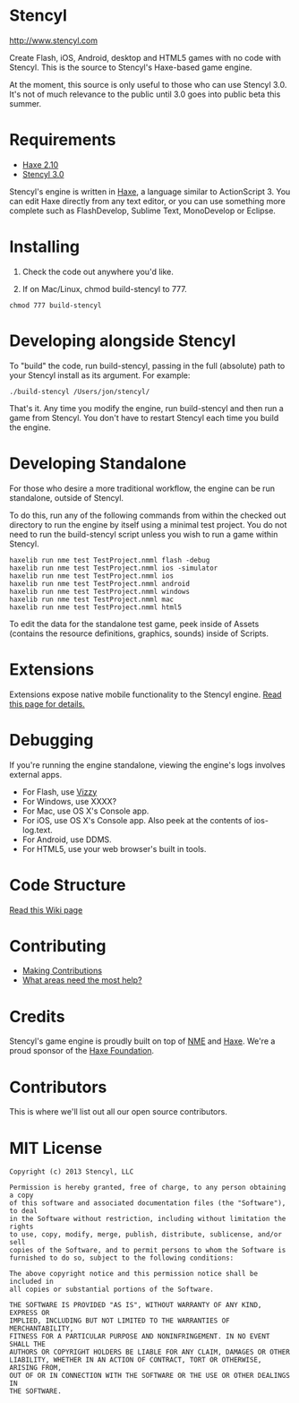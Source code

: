 Stencyl
==============

http://www.stencyl.com

Create Flash, iOS, Android, desktop and HTML5 games with no code with Stencyl. 
This is the source to Stencyl's Haxe-based game engine. 

At the moment, this source is only useful to those who can use Stencyl 3.0. It's not of much relevance to the public
until 3.0 goes into public beta this summer.


Requirements
==============

* [Haxe 2.10](http://www.haxe.org)
* [Stencyl 3.0](http://www.stencyl.com)

Stencyl's engine is written in [Haxe](http://www.haxe.org), a language similar to ActionScript 3. 
You can edit Haxe directly from any text editor, or you can use something more complete such as FlashDevelop, 
Sublime Text, MonoDevelop or Eclipse.


Installing
==============

1) Check the code out anywhere you'd like.

2) If on Mac/Linux, chmod build-stencyl to 777.

```
chmod 777 build-stencyl
```


Developing alongside Stencyl
==============

To "build" the code, run build-stencyl, passing in the full (absolute) path to your Stencyl install as its argument. 
For example:

```
./build-stencyl /Users/jon/stencyl/
```

That's it. Any time you modify the engine, run build-stencyl and then run a game from Stencyl. You 
don't have to restart Stencyl each time you build the engine.


Developing Standalone
==============

For those who desire a more traditional workflow, the engine can be run standalone, outside of Stencyl.

To do this, run any of the following commands from within the checked out directory to run the engine by 
itself using a minimal test project. You do not need to run the build-stencyl script unless you wish to
run a game within Stencyl.

```
haxelib run nme test TestProject.nmml flash -debug
haxelib run nme test TestProject.nmml ios -simulator
haxelib run nme test TestProject.nmml ios
haxelib run nme test TestProject.nmml android
haxelib run nme test TestProject.nmml windows
haxelib run nme test TestProject.nmml mac
haxelib run nme test TestProject.nmml html5
```

To edit the data for the standalone test game, peek inside of Assets (contains the resource definitions, graphics, sounds) 
inside of Scripts.


Extensions
==============

Extensions expose native mobile functionality to the Stencyl engine. [Read this page for details.](https://github.com/Stencyl/stencyl-engine/wiki/Extensions)


Debugging
==============

If you're running the engine standalone, viewing the engine's logs involves external apps.

* For Flash, use [Vizzy](https://code.google.com/p/flash-tracer)
* For Windows, use XXXX?
* For Mac, use OS X's Console app.
* For iOS, use OS X's Console app. Also peek at the contents of ios-log.text.
* For Android, use DDMS.
* For HTML5, use your web browser's built in tools.



Code Structure
==============

[Read this Wiki page](https://github.com/Stencyl/stencyl-engine/wiki/Code-Structure)


Contributing
==============

* [Making Contributions](https://github.com/Stencyl/stencyl-engine/wiki/Making-Contributions)
* [What areas need the most help?](https://github.com/Stencyl/stencyl-engine/wiki/Areas-that-need-help)


Credits
==============

Stencyl's game engine is proudly built on top of [NME](http://www.nme.io) and [Haxe](http://www.haxe.org). 
We're a proud sponsor of the [Haxe Foundation](http://www.haxe-foundation.org).


Contributors
==============

This is where we'll list out all our open source contributors.


MIT License
==============

```
Copyright (c) 2013 Stencyl, LLC

Permission is hereby granted, free of charge, to any person obtaining a copy
of this software and associated documentation files (the "Software"), to deal
in the Software without restriction, including without limitation the rights
to use, copy, modify, merge, publish, distribute, sublicense, and/or sell
copies of the Software, and to permit persons to whom the Software is
furnished to do so, subject to the following conditions:

The above copyright notice and this permission notice shall be included in
all copies or substantial portions of the Software.

THE SOFTWARE IS PROVIDED "AS IS", WITHOUT WARRANTY OF ANY KIND, EXPRESS OR
IMPLIED, INCLUDING BUT NOT LIMITED TO THE WARRANTIES OF MERCHANTABILITY,
FITNESS FOR A PARTICULAR PURPOSE AND NONINFRINGEMENT. IN NO EVENT SHALL THE
AUTHORS OR COPYRIGHT HOLDERS BE LIABLE FOR ANY CLAIM, DAMAGES OR OTHER
LIABILITY, WHETHER IN AN ACTION OF CONTRACT, TORT OR OTHERWISE, ARISING FROM,
OUT OF OR IN CONNECTION WITH THE SOFTWARE OR THE USE OR OTHER DEALINGS IN
THE SOFTWARE.
```
